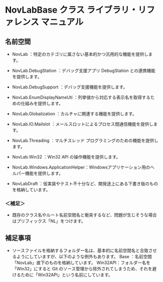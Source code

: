 ﻿# NovLabBase クラス ライブラリ・リファレンス マニュアル


## 名前空間
- NovLab                          ：特定のカテゴリに属さない基本的かつ汎用的な機能を提供します。
- NovLab.DebugStation             ：デバッグ支援アプリ DebugStation との連携機能を提供します。
- NovLab.DebugSupport             ：デバッグ支援機能を提供します。
- NovLab.EnumDisplayNameUti       ：列挙値から対応する表示名を取得するための仕組みを提供します。
- NovLab.Globalization            ：カルチャに関連する機能を提供します。
- NovLab.IO.Mailslot              ：メールスロットによるプロセス間通信機能を提供します。
- NovLab.Threading                ：マルチスレッド プログラミングのための機能を提供します。
- NovLab.Win32                    ：Win32 API の操作機能を提供します。
- NovLab.Windows.ApplicationHelper：Windowsアプリケーション用のヘルパー機能を提供します。

- NovLabDraft                     ：仮実装やテスト不十分など、開発途上にある下書き版のものを格納しています。

### ＜補足＞
- 既存のクラス名やルート名前空間名と衝突するなど、問題が生じそうな場合はプリフィックス「NL」をつけます。


## 補足事項
- ソースファイルを格納するフォルダー名は、基本的に名前空間名と合致させるようにしていますが、以下のような例外もあります。
  Base    ：名前空間「NovLab」直下のものを格納しています。
  Win32API：フォルダー名を「Win32」にすると Git のソース管理から除外されてしまうため、それを避けるために「Win32API」という名前にしています。
